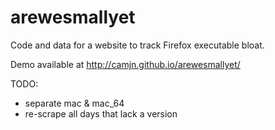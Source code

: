 # arewesmallyet
Code and data for a website to track Firefox executable bloat.

Demo available at http://camjn.github.io/arewesmallyet/

TODO:
- separate mac & mac_64
- re-scrape all days that lack a version
